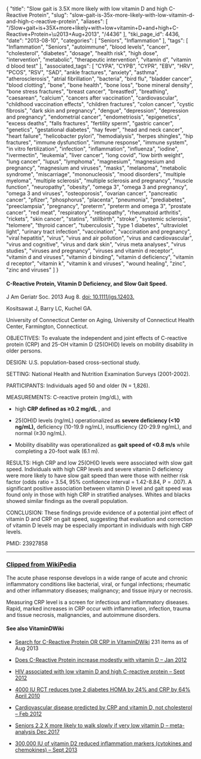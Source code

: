 {
    "title": "Slow gait is 3.5X more likely with low vitamin D and high C-Reactive Protein",
    "slug": "slow-gait-is-35x-more-likely-with-low-vitamin-d-and-high-c-reactive-protein",
    "aliases": [
        "/Slow+gait+is+35X+more+likely+with+low+vitamin+D+and+high+C-Reactive+Protein+\u2013+Aug+2013",
        "/4436"
    ],
    "tiki_page_id": 4436,
    "date": "2013-08-10",
    "categories": [
        "Seniors",
        "Inflammation"
    ],
    "tags": [
        "Inflammation",
        "Seniors",
        "autoimmune",
        "blood levels",
        "cancer",
        "cholesterol",
        "diabetes",
        "dosage",
        "health risk",
        "high dose",
        "intervention",
        "metabolic",
        "therapeutic intervention",
        "vitamin d",
        "vitamin d blood test"
    ],
    "associated_tags": [
        "CYPA",
        "CYPB",
        "CYPR",
        "EBV",
        "HRV",
        "PCOS",
        "RSV",
        "SAD",
        "ankle fractures",
        "anxiety",
        "asthma",
        "atherosclerosis",
        "atrial fibrillation",
        "bacteria",
        "bird flu",
        "bladder cancer",
        "blood clotting",
        "bone",
        "bone health",
        "bone loss",
        "bone mineral density",
        "bone stress fractures",
        "breast cancer",
        "breastfed",
        "breathing",
        "caesarean",
        "calcium",
        "cancers after vaccination",
        "cardiovascular",
        "childhood vaccination effects",
        "children fractures",
        "colon cancer",
        "cystic fibrosis",
        "dark skin and pregnancy",
        "dengue",
        "depression",
        "depression and pregnancy",
        "endometrial cancer",
        "endometriosis",
        "epigenetics",
        "excess deaths",
        "falls fractures",
        "fertility sperm",
        "gastric cancer",
        "genetics",
        "gestational diabetes",
        "hay fever",
        "head and neck cancer",
        "heart failure",
        "helicobacter pylori",
        "hemodialysis",
        "herpes shingles",
        "hip fractures",
        "immune dysfunction",
        "immune response",
        "immune system",
        "in vitro fertilization",
        "infection",
        "inflammation",
        "influenza",
        "iodine",
        "ivermectin",
        "leukemia",
        "liver cancer",
        "long covid",
        "low birth weight",
        "lung cancer",
        "lupus",
        "lymphoma",
        "magnesium",
        "magnesium and pregnancy",
        "magnesium and viruses",
        "masks",
        "melanoma",
        "metabolic syndrome",
        "miscarriage",
        "mononucleosis",
        "mood disorders",
        "multiple myeloma",
        "multiple sclerosis",
        "multiple sclerosis and pregnancy",
        "muscle function",
        "neuropathy",
        "obesity",
        "omega 3",
        "omega 3 and pregnancy",
        "omega 3 and viruses",
        "osteoporosis",
        "ovarian cancer",
        "pancreatic cancer",
        "pfizer",
        "phosphorus",
        "placenta",
        "pneumonia",
        "prediabetes",
        "preeclampsia",
        "pregnancy",
        "preterm",
        "preterm and omega 3",
        "prostate cancer",
        "red meat",
        "respiratory",
        "retinopathy",
        "rheumatoid arthritis",
        "rickets",
        "skin cancer",
        "statins",
        "stillbirth",
        "stroke",
        "systemic sclerosis",
        "telomere",
        "thyroid cancer",
        "tuberculosis",
        "type 1 diabetes",
        "ultraviolet light",
        "urinary tract infection",
        "vaccination",
        "vaccination and pregnancy",
        "viral hepatitis",
        "virus",
        "virus and air pollution",
        "virus and cardiovascular",
        "virus and cognitive",
        "virus and dark skin",
        "virus meta analyses",
        "virus studies",
        "viruses and pregnancy",
        "viruses and vitamin d receptor",
        "vitamin d and viruses",
        "vitamin d binding",
        "vitamin d deficiency",
        "vitamin d receptor",
        "vitamin k",
        "vitamin k and viruses",
        "wound healing",
        "zinc",
        "zinc and viruses"
    ]
}


#### C-Reactive Protein, Vitamin D Deficiency, and Slow Gait Speed.

J Am Geriatr Soc. 2013 Aug 8. [doi: 10.1111/jgs.12403.](https://doi.org/10.1111/jgs.12403.) 

Kositsawat J, Barry LC, Kuchel GA.

University of Connecticut Center on Aging, University of Connecticut Health Center, Farmington, Connecticut.

OBJECTIVES: To evaluate the independent and joint effects of C-reactive protein (CRP) and 25-OH vitamin D (25(OH)D) levels on mobility disability in older persons.

DESIGN: U.S. population-based cross-sectional study.

SETTING: National Health and Nutrition Examination Surveys (2001-2002).

PARTICIPANTS: Individuals aged 50 and older (N = 1,826).

MEASUREMENTS: C-reactive protein (mg/dL), with 

* high  **CRP defined as ≥0.2 mg/dL** , and 

* 25(OH)D levels (ng/mL) operationalized as  **severe deficiency (<10 ng/mL),** deficiency (10-19.9 ng/mL), insufficiency (20-29.9 ng/mL), and normal (≥30 ng/mL). 

* Mobility disability was operationalized as  **gait speed of <0.8 m/s**  while completing a 20-foot walk (6.1 m).

RESULTS: High CRP and low 25(OH)D levels were associated with slow gait speed. Individuals with high CRP levels and severe vitamin D deficiency were more likely to have slow gait speed than were those with neither risk factor (odds ratio = 3.54, 95% confidence interval = 1.42-8.84, P = .007). A significant positive association between vitamin D level and gait speed was found only in those with high CRP in stratified analyses. Whites and blacks showed similar findings as the overall population.

CONCLUSION: These findings provide evidence of a potential joint effect of vitamin D and CRP on gait speed, suggesting that evaluation and correction of vitamin D levels may be especially important in individuals with high CRP levels.

PMID:    23927858

---

### [Clipped from WikiPedia](http://en.wikipedia.org/wiki/C-reactive_protein%20)

The acute phase response develops in a wide range of acute and chronic inflammatory conditions like bacterial, viral, or fungal infections; rheumatic and other inflammatory diseases; malignancy; and tissue injury or necrosis.

Measuring CRP level is a screen for infectious and inflammatory diseases. Rapid, marked increases in CRP occur with inflammation, infection, trauma and tissue necrosis, malignancies, and autoimmune disorders.

#### See also VitaminDWiki

* [Search for C-Reactive Protein OR CRP in VitaminDWiki](https://www.VitaminDWiki.com/Search+Results?hl=en&oe=UTF-8&ie=UTF-8&btnG=Google+Search&googles.x=0&googles.y=0&q=%28%22+C-Reactive+Protein%22+OR+CRP%29&domains=VitaminDWiki.com&sitesearch=VitaminDWiki.com) 231 items as of Aug 2013 

* [Does C-Reactive Protein increase modestly with vitamin D – Jan 2012](/tags/does-c-reactive-protein-increase-modestly-with-vitamin-d-jan-2012.html)

* [HIV associated with low vitamin D and high C-reactive protein – Sept 2012](/posts/hiv-associated-with-low-vitamin-d-and-high-c-reactive-protein)

* [4000 IU RCT reduces type 2 diabetes HOMA by 24% and CRP by 64% April 2010](/tags/4000-iu-rct-reduces-type-2-diabetes-homa-by-24-and-crp-by-64-april-2010.html)

* [Cardiovascular disease predicted by CRP and vitamin D, not cholesterol – Feb 2012](/tags/cardiovascular-disease-predicted-by-crp-and-vitamin-d-not-cholesterol-feb-2012.html)

* [Seniors 2.2 X more likely to walk slowly if very low vitamin D – meta-analysis Dec 2017](/tags/seniors-22-x-more-likely-to-walk-slowly-if-very-low-vitamin-d-meta-analysis-dec-2017.html)

* [300,000 IU of vitamin D2 reduced inflammation markers (cytokines and chemokines) – Sept 2013](/posts/300000-iu-of-vitamin-d2-reduced-inflammation-markers-cytokines-and-chemokines)